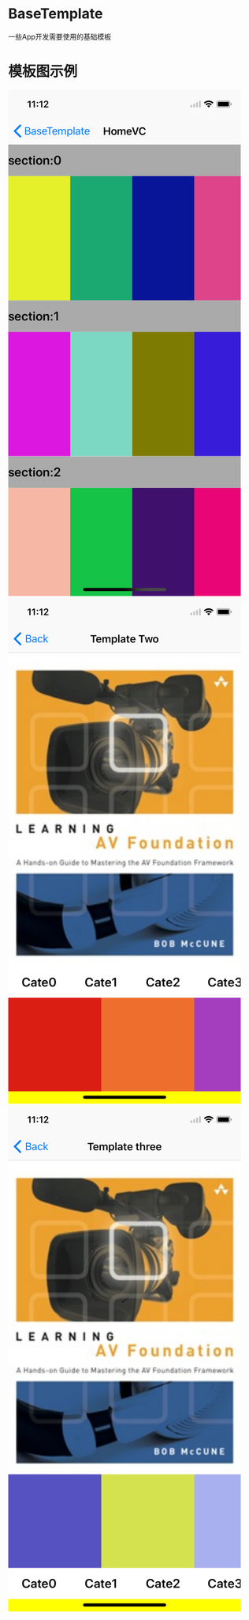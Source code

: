 # BaseTemplate

一些App开发需要使用的基础模板

# 模板图示例

![模板1](https://github.com/GeeksChen/BaseTemplate/blob/main/1.png)![模板2](https://github.com/GeeksChen/BaseTemplate/blob/main/2.png)![模板3](https://github.com/GeeksChen/BaseTemplate/blob/main/3.png)


